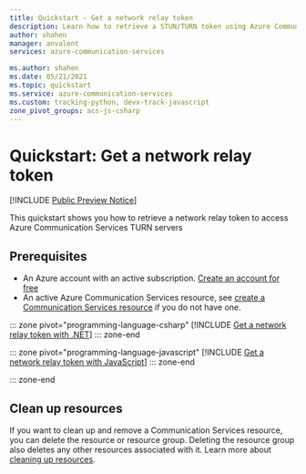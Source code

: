 ```yaml
---
title: Quickstart - Get a network relay token 
description: Learn how to retrieve a STUN/TURN token using Azure Communication Services
author: shahen    
manager: anvalent
services: azure-communication-services

ms.author: shahen
ms.date: 05/21/2021
ms.topic: quickstart
ms.service: azure-communication-services
ms.custom: tracking-python, devx-track-javascript
zone_pivot_groups: acs-js-csharp
---
```

# Quickstart: Get a network relay token

[!INCLUDE [Public Preview Notice](../includes/public-preview-include.md)]

This quickstart shows you how to retrieve a network relay token to access Azure Communication Services TURN servers

## Prerequisites

- An Azure account with an active subscription. [Create an account for free](https://azure.microsoft.com/free)
- An active Azure Communication Services resource, see [create a Communication Services resource](./create-communication-resource.md) if you do not have one.

::: zone pivot="programming-language-csharp"
[!INCLUDE [Get a network relay token with .NET](./includes/relay-token-net.md)]
::: zone-end

::: zone pivot="programming-language-javascript"
[!INCLUDE [Get a network relay token with JavaScript](./includes/relay-token-js.md)]
::: zone-end

::: zone-end

## Clean up resources

If you want to clean up and remove a Communication Services resource, you can delete the resource or resource group. Deleting the resource group also deletes any other resources associated with it. Learn more about [cleaning up resources](./create-communication-resource.md#clean-up-resources).
